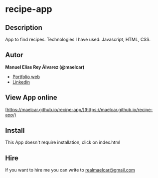 # recipe-app

## Description
App to find recipes. Technologies I have used: Javascript, HTML, CSS.


## Autor
**Manuel Elías Rey Álvarez (@maelcar)**

* [Portfolio web]()
* [Linkedin]()

## View App online
[https://maelcar.github.io/recipe-app/](https://maelcar.github.io/recipe-app/)



## Install
This App doesn't require installation, click on index.html


## Hire
If you want to hire me you can write to realmaelcar@gmail.com
